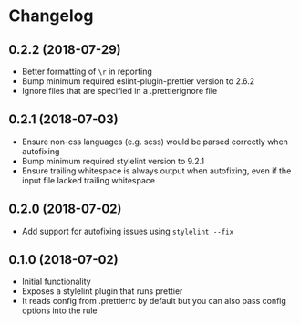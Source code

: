# Changelog

## 0.2.2 (2018-07-29)

- Better formatting of `\r` in reporting
- Bump minimum required eslint-plugin-prettier version to 2.6.2
- Ignore files that are specified in a .prettierignore file

## 0.2.1 (2018-07-03)

- Ensure non-css languages (e.g. scss) would be parsed correctly when autofixing
- Bump minimum required stylelint version to 9.2.1
- Ensure trailing whitespace is always output when autofixing, even if the input file lacked trailing whitespace

## 0.2.0 (2018-07-02)

- Add support for autofixing issues using `stylelint --fix`

## 0.1.0 (2018-07-02)

- Initial functionality
- Exposes a stylelint plugin that runs prettier
- It reads config from .prettierrc by default but you can also pass config options into the rule
